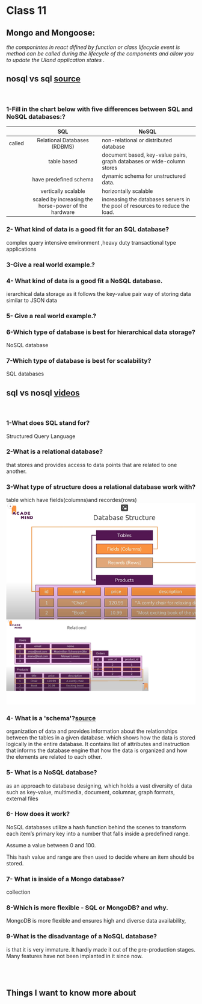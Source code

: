 # Class 11

## Mongo and Mongoose:
_the componintes in react difined by function or class 
lifecycle event is method can be called during the lifecycle of the components and allow you to update the UIand application states ._

## nosql vs sql [source  ](https://www.thegeekstuff.com/2014/01/sql-vs-nosql-db/?utm_source=tuicool) 

<br>



### 1-Fill in the chart below with five differences between SQL and NoSQL databases:?
 |                   |      SQL        |     NoSQL                       |
| :---               |    :----:       |     ---                         |  
| called             | Relational Databases (RDBMS)    |non-relational or distributed database|
|                    |  table based      |document based, key-value pairs, graph databases or wide-column stores|   
|      |  have predefined schema    |dynamic schema for unstructured data.|   
|      |   vertically scalable     | horizontally scalable|   
       |  scaled by increasing the horse-power of the hardware   |increasing the databases servers in the pool of resources to reduce the load.|   


### 2- What kind of data is a good fit for an SQL database?

complex query intensive environment ,heavy duty transactional type applications
### 3-Give a real world example.?


### 4- What kind of data is a good fit a NoSQL database.
ierarchical data storage as it follows the key-value pair way of storing data similar to JSON data



### 5- Give a real world example.?

### 6-Which type of database is best for hierarchical data storage?
NoSQL database
### 7-Which type of database is best for scalability?
SQL databases

## sql vs nosql [videos  ](https://www.youtube.com/watch?v=ZS_kXvOeQ5Y) 

<br>


### 1-What does SQL stand for?
Structured Query Language

### 2-What is a relational database?
that stores and provides access to data points that are related to one another.

### 3-What type of structure does a relational database work with?
table which have fields(columns)and recordes(rows)
![databass structure](./class11struct.png)
![databass structure](./class11struct2.png)
### 4- What is a 'schema'?[source  ](https://www.javatpoint.com/database-schema) 
organization of data and provides information about the relationships between the tables in a given database. which shows how the data is stored logically in the entire database. It contains list of attributes and instruction that informs the database engine that how the data is organized and how the elements are related to each other.

### 5- What is a NoSQL database?
as an approach to database designing, which holds a vast diversity of data such as key-value, multimedia, document, columnar, graph formats, external files
### 6- How does it work?
NoSQL databases utilize a hash function behind the scenes to transform each item’s primary key into a number that falls inside a predefined range.

Assume a value between 0 and 100.

This hash value and range are then used to decide where an item should be stored.

### 7- What is inside of a Mongo database?
collection


### 8-Which is more flexible - SQL or MongoDB? and why.
MongoDB is more flexible and ensures high and diverse data availability,
### 9-What is the disadvantage of a NoSQL database?
is that it is very immature. It hardly made it out of the pre-production stages. Many features have not been implanted in it since now.


<br>
<br>


## Things I want to know more about
